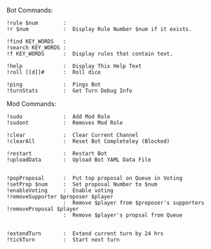 Bot Commands:

    !rule $num        :
    !r $num           :  Display Rule Number $num if it exists.

    !find KEY_WORDS   :
    !search KEY_WORDS :
    !f KEY_WORDS      :  Display rules that contain text.

    !help             :  Display This Help Text
    !roll [[d]]#      :  Roll dice

    !ping             :  Pings Bot
    !turnStats        :  Get Turn Debug Info


Mod Commands:

    !sudo             :  Add Mod Role
    !sudont           :  Removes Mod Role

    !clear            :  Clear Current Channel
    !clearAll         :  Reset Bot Completeley (Blocked)

    !restart          :  Restart Bot
    !uploadData       :  Upload Bot YAML Data File


    !popProposal      :  Put top proposal on Queue in Voting
    !setProp $num     :  Set proposal Number to $num
    !enableVoting     :  Enable voting 
    !removeSupporter $proposer $player
                      :  Remove $player from $proposer's supporters
    !removeProposal $player
                      :  Remove $player's propsal from Queue


    !extendTurn       :  Extend current turn by 24 hrs
    !tickTurn         :  Start next turn

